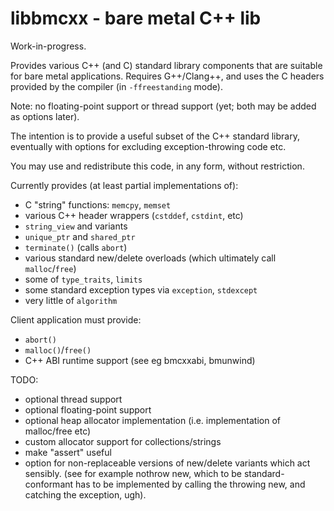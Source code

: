 # libbmcxx - bare metal C++ lib

Work-in-progress.

Provides various C++ (and C) standard library components that are suitable for bare metal
applications. Requires G++/Clang++, and uses the C headers provided by the compiler
(in `-ffreestanding` mode).

Note: no floating-point support or thread support (yet; both may be added as options later).

The intention is to provide a useful subset of the C++ standard library, eventually with
options for excluding exception-throwing code etc.

You may use and redistribute this code, in any form, without restriction.

Currently provides (at least partial implementations of):
- C "string" functions: `memcpy`, `memset`
- various C++ header wrappers (`cstddef`, `cstdint`, etc)
- `string_view` and variants
- `unique_ptr` and `shared_ptr`
- `terminate()` (calls `abort`)
- various standard new/delete overloads (which ultimately call `malloc`/`free`)
- some of `type_traits`, `limits`
- some standard exception types via `exception`, `stdexcept`
- very little of `algorithm`

Client application must provide:
- `abort()`
- `malloc()`/`free()`
- C++ ABI runtime support (see eg bmcxxabi, bmunwind)

TODO:
- optional thread support
- optional floating-point support
- optional heap allocator implementation (i.e. implementation of malloc/free etc)
- custom allocator support for collections/strings
- make "assert" useful
- option for non-replaceable versions of new/delete variants which act sensibly.
  (see for example nothrow new, which to be standard-conformant has to be implemented
  by calling the throwing new, and catching the exception, ugh).
